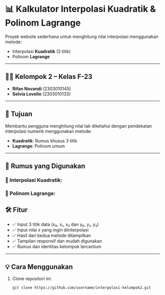 # 📊 Kalkulator Interpolasi Kuadratik & Polinom Lagrange

Proyek website sederhana untuk menghitung nilai interpolasi menggunakan metode:
- Interpolasi **Kuadratik** (3 titik)
- Polinom **Lagrange**

---

## 🧑‍💻 Kelompok 2 – Kelas F-23

- **Rifan Novandi** (2303010145)  
- **Selvia Lovelin** (2303010133)

---

## 🎯 Tujuan
Membantu pengguna menghitung nilai tak diketahui dengan pendekatan interpolasi numerik menggunakan metode:
- **Kuadratik**: Rumus khusus 3 titik
- **Lagrange**: Polinom umum

---

## 🧠 Rumus yang Digunakan

### 📌 Interpolasi Kuadratik:


### 📌 Polinom Lagrange:


## 🛠️ Fitur

- ✅ Input 3 titik data (x₀, x₁, x₂ dan y₀, y₁, y₂)
- ✅ Input nilai x yang ingin diinterpolasi
- ✅ Hasil dari kedua metode ditampilkan
- ✅ Tampilan responsif dan mudah digunakan
- ✅ Rumus dan identitas kelompok tercantum

---

## 💡 Cara Menggunakan

1. Clone repositori ini:
   ```bash
   git clone https://github.com/username/interpolasi-kelompok2.git
